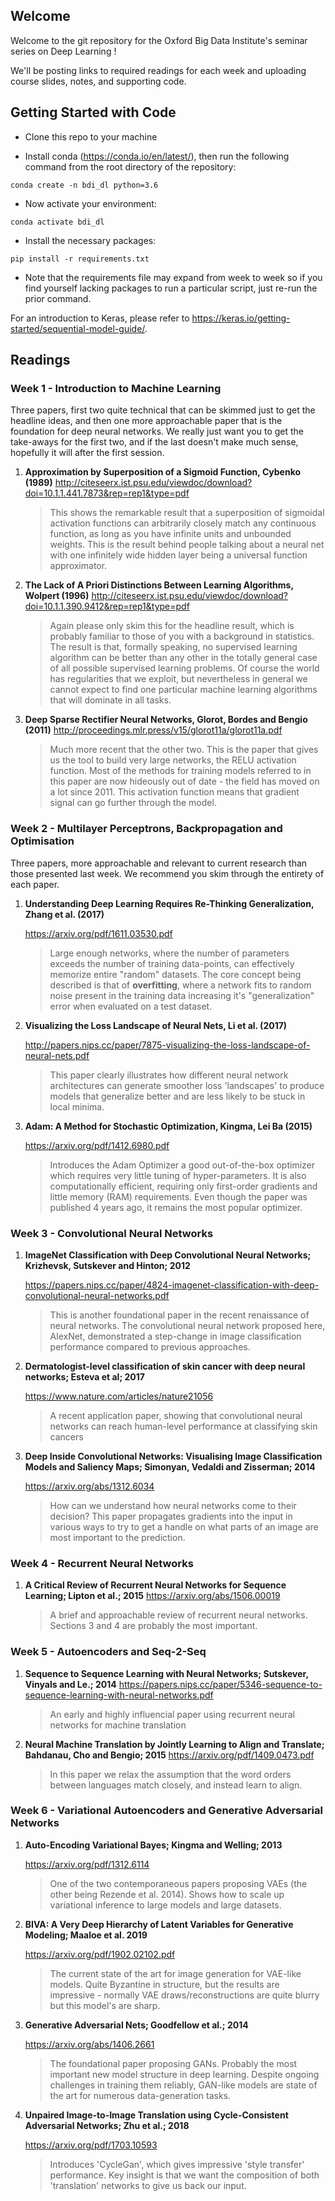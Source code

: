 ## Welcome

Welcome to the git repository for the Oxford Big Data Institute's seminar series on Deep Learning !

We'll be posting links to required readings for each week and uploading course slides, notes, and supporting code.

## Getting Started with Code

- Clone this repo to your machine

- Install conda (https://conda.io/en/latest/), then run the following command from the root directory of the repository: 

`conda create -n bdi_dl python=3.6`

- Now activate your environment:

`conda activate bdi_dl`

- Install the necessary packages: 

`pip install -r requirements.txt`

- Note that the requirements file may expand from week to week so if you find yourself lacking packages to run a particular script, just re-run the prior command. 

For an introduction to Keras, please refer to <https://keras.io/getting-started/sequential-model-guide/>. 

## Readings

### Week 1 - Introduction to Machine Learning

Three papers, first two quite technical that can be skimmed just to get the headline ideas, and then one more approachable paper that is the foundation for deep neural networks. We really just want you to get the take-aways for the first two, and if the last doesn't make much sense, hopefully it will after the first session.

1. **Approximation by Superposition of a Sigmoid Function, Cybenko (1989)**
    http://citeseerx.ist.psu.edu/viewdoc/download?doi=10.1.1.441.7873&rep=rep1&type=pdf

    > This shows the remarkable result that a superposition of sigmoidal activation functions can arbitrarily closely match any continuous function, as long as you have infinite units and unbounded weights. This is the result behind people talking about a neural net with one infinitely wide hidden layer being a universal function approximator.

2. **The Lack of A Priori Distinctions Between Learning Algorithms, Wolpert (1996)**
    http://citeseerx.ist.psu.edu/viewdoc/download?doi=10.1.1.390.9412&rep=rep1&type=pdf

    > Again please only skim this for the headline result, which is probably familiar to those of you with a background in statistics. The result is that, formally speaking, no supervised learning algorithm can be better than any other in the totally general case of all possible supervised learning problems. Of course the world has regularities that we exploit, but nevertheless in general we cannot expect to find one particular machine learning algorithms that will dominate in all tasks.

3. **Deep Sparse Rectifier Neural Networks, Glorot, Bordes and Bengio (2011)**
    http://proceedings.mlr.press/v15/glorot11a/glorot11a.pdf

    > Much more recent that the other two. This is the paper that gives us the tool to build very large networks, the RELU activation function. Most of the methods for training models referred to in this paper are now hideously out of date - the field has moved on a lot since 2011. This activation function means that gradient signal can go further through the model.

    

### Week 2 - Multilayer Perceptrons, Backpropagation and Optimisation

Three papers, more approachable and relevant to current research than those presented last week. We recommend you skim through the entirety of each paper. 

1. **Understanding Deep Learning Requires Re-Thinking Generalization, Zhang et al. (2017)**

   <https://arxiv.org/pdf/1611.03530.pdf>

   > Large enough networks, where the number of parameters exceeds the number of training data-points, can effectively memorize entire "random" datasets. The core concept being described is that of **overfitting**, where a network fits to random noise present in the training data increasing it's "generalization" error when evaluated on a test dataset. 

2. **Visualizing the Loss Landscape of Neural Nets, Li et al. (2017)**

   <http://papers.nips.cc/paper/7875-visualizing-the-loss-landscape-of-neural-nets.pdf>

   > This paper clearly illustrates how different neural network architectures can generate smoother loss 'landscapes' to produce models that generalize better and are less likely to be stuck in local minima. 

3. **Adam: A Method for Stochastic Optimization, Kingma, Lei Ba (2015)**

   https://arxiv.org/pdf/1412.6980.pdf

   > Introduces the Adam Optimizer a good out-of-the-box optimizer which requires very little tuning of  hyper-parameters. It is also computationally efficient, requiring only first-order gradients and little memory (RAM) requirements. Even though the paper was published 4 years ago, it remains the most popular optimizer.

### Week 3 - Convolutional Neural Networks

1. **ImageNet Classification with Deep Convolutional Neural Networks; Krizhevsk, Sutskever and Hinton; 2012**

   https://papers.nips.cc/paper/4824-imagenet-classification-with-deep-convolutional-neural-networks.pdf

   > This is another foundational paper in the recent renaissance of neural networks. The convolutional neural network proposed here, AlexNet, demonstrated a step-change in image classification performance compared to previous approaches.

2. **Dermatologist-level classification of skin cancer with deep neural networks; Esteva et al; 2017**

   https://www.nature.com/articles/nature21056

   > A recent application paper, showing that convolutional neural networks can reach human-level performance at classifying skin cancers

3. **Deep Inside Convolutional Networks: Visualising Image Classification Models and Saliency Maps; Simonyan, Vedaldi and Zisserman; 2014**

   https://arxiv.org/abs/1312.6034

   > How can we understand how neural networks come to their decision? This paper propagates gradients into the input in various ways to try to get a handle on what parts of an image are most important to the prediction.

### Week 4 - Recurrent Neural Networks

1. **A Critical Review of Recurrent Neural Networks for Sequence Learning; Lipton et al.; 2015**
    https://arxiv.org/abs/1506.00019

    > A brief and approachable review of recurrent neural networks. Sections 3 and 4 are probably the most important.
    
### Week 5 - Autoencoders and Seq-2-Seq

1. **Sequence to Sequence Learning with Neural Networks; Sutskever, Vinyals and Le.; 2014**
    https://papers.nips.cc/paper/5346-sequence-to-sequence-learning-with-neural-networks.pdf

    > An early and highly influencial paper using recurrent neural networks for machine translation

2. **Neural Machine Translation by Jointly Learning to Align and Translate; Bahdanau, Cho and Bengio; 2015**
    https://arxiv.org/pdf/1409.0473.pdf

   > In this paper we relax the assumption that the word orders between languages match closely, and instead learn to align.
   
### Week 6 - Variational Autoencoders and Generative Adversarial Networks

1. **Auto-Encoding Variational Bayes; Kingma and Welling; 2013**

    https://arxiv.org/pdf/1312.6114
    
   > One of the two contemporaneous papers proposing VAEs (the other being Rezende et al. 2014). Shows how to scale up variational inference to large models and large datasets.

2. **BIVA: A Very Deep Hierarchy of Latent Variables for Generative Modeling; Maaloe et al. 2019**

   https://arxiv.org/pdf/1902.02102.pdf

   > The current state of the art for image generation for VAE-like models. Quite Byzantine in structure, but the results are impressive - normally VAE draws/reconstructions are quite blurry but this model's are sharp.

3. **Generative Adversarial Nets; Goodfellow et al.; 2014**

   https://arxiv.org/abs/1406.2661

   > The foundational paper proposing GANs. Probably the most important new model structure in deep learning. Despite ongoing challenges in training them reliably, GAN-like models are state of the art for numerous data-generation tasks.

4. **Unpaired Image-to-Image Translation using Cycle-Consistent Adversarial Networks; Zhu et al.; 2018**

   https://arxiv.org/pdf/1703.10593

   > Introduces 'CycleGan', which gives impressive 'style transfer' performance. Key insight is that we want the composition of both 'translation' networks to give us back our input.
